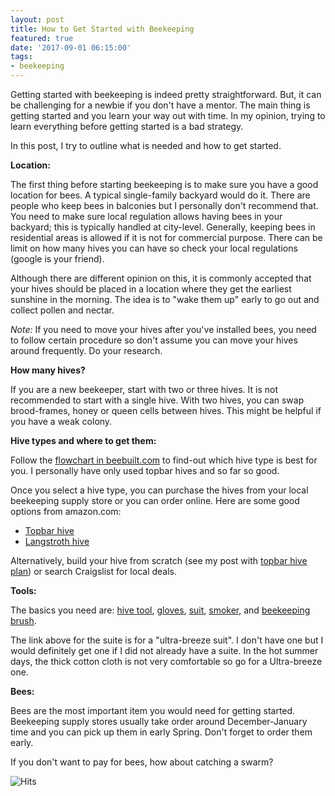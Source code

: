 ```yaml
---
layout: post
title: How to Get Started with Beekeeping
featured: true
date: '2017-09-01 06:15:00'
tags:
- beekeeping
---
```


Getting started with beekeeping is indeed pretty straightforward. But, it can be challenging for a newbie if you don't have a mentor. The main thing is getting started and you learn your way out with time. In my opinion, trying to learn everything before getting started is a bad strategy.

In this post, I try to outline what is needed and how to get started.

**Location:**

The first thing before starting beekeeping is to make sure you have a good location for bees. A typical single-family backyard would do it. There are people who keep bees in balconies but I personally don't recommend that. You need to make sure local regulation allows having bees in your backyard; this is typically handled at city-level. Generally, keeping bees in residential areas is allowed if it is not for commercial purpose. There can be limit on how many hives you can have so check your local regulations (google is your friend).

Although there are different opinion on this, it is commonly accepted that your hives should be placed in a location where they get the earliest sunshine in the morning. The idea is to "wake them up" early to go out and collect pollen and nectar.

_Note:_ If you need to move your hives after you've installed bees, you need to follow certain procedure so don't assume you can move your hives around frequently. Do your research.

**How many hives?**

If you are a new beekeeper, start with two or three hives. It is not recommended to start with a single hive. With two hives, you can swap brood-frames, honey or queen cells between hives. This might be helpful if you have a weak colony.

**Hive types and where to get them:**

Follow the [flowchart in beebuilt.com](https://beebuilt.com/pages/the-best-bee-hive) to find-out which hive type is best for you. I personally have only used topbar hives and so far so good.

Once you select a hive type, you can purchase the hives from your local beekeeping supply store or you can order online. Here are some good options from amazon.com:

- [Topbar hive](https://www.amazon.com/Beeline-Apiaries-Top-Bar-Hive/dp/B0722LP7K9/)
- [Langstroth hive](https://www.amazon.com/Complete-Hive-Painted-Assembled-10-Frame/dp/B00B8L5ZJ6/)

Alternatively, build your hive from scratch (see my post with [topbar hive plan](https://www.tevfikyucek.com/topbar-beehive-plan/)) or search Craigslist for local deals.

**Tools:**

The basics you need are: [hive tool](https://www.amazon.com/KINGLAKE-J-Hook-Scraper-Beekeeping-Equipment/dp/B010NBUC08/), [gloves](https://www.amazon.com/NATURAL-APIARY-Beekeeping-Elasticated-Gauntlets/dp/B014HPJ09K/), [suit](https://www.amazon.com/Ultra-Breeze-Large-Beekeeping-1-Unit/dp/B007PP1YNU), [smoker](https://www.amazon.com/Hoont-Commercial-Grade-Smoker-Beekeeping/dp/B01HFI745S/), and [beekeeping brush](https://www.amazon.com/Little-Giant-Farm-Ag-BKBR14/dp/B00PX93U32/).

The link above for the suite is for a "ultra-breeze suit". I don't have one but I would definitely get one if I did not already have a suite. In the hot summer days, the thick cotton cloth is not very comfortable so go for a Ultra-breeze one.

**Bees:**

Bees are the most important item you would need for getting started. Beekeeping supply stores usually take order around December-January time and you can pick up them in early Spring. Don't forget to order them early.

If you don't want to pay for bees, how about catching a swarm?


<img src="https://hitcounter.pythonanywhere.com/count/tag.svg" alt="Hits">
